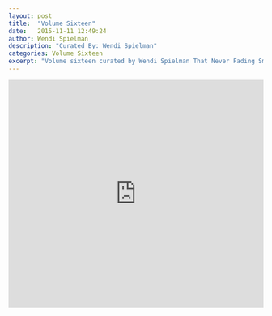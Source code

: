 ```yaml
---
layout: post
title:  "Volume Sixteen"
date:   2015-11-11 12:49:24
author: Wendi Spielman
description: "Curated By: Wendi Spielman"
categories: Volume Sixteen
excerpt: "Volume sixteen curated by Wendi Spielman That Never Fading Smile, Want to hear more great music? Check back every Wednesday"
---
```

<iframe width="100%" height="450" scrolling="no" frameborder="no" src="https://w.soundcloud.com/player/?url=https%3A//api.soundcloud.com/playlists/164454365%3Fsecret_token%3Ds-fzoR7&amp;auto_play=false&amp;hide_related=true&amp;show_comments=false&amp;show_user=true&amp;show_reposts=false&amp;visual=true"></iframe>

